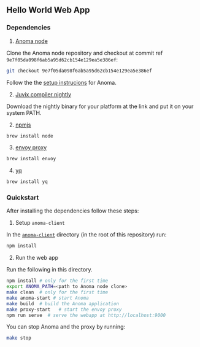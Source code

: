 ## Hello World Web App

### Dependencies

1. [Anoma node](https://github.com/anoma/anoma)

Clone the Anoma node repository and checkout at commit ref `9e7f05da098f6ab5a95d62cb154e129ea5e386ef`:

``` sh
git checkout 9e7f05da098f6ab5a95d62cb154e129ea5e386ef
```

Follow the the [setup instrucions](https://github.com/anoma/anoma?tab=readme-ov-file#compilation-from-sources) for Anoma.

2. [Juvix compiler nightly](https://github.com/anoma/juvix-nightly-builds/releases/tag/nightly-2025-03-31-0.6.10-e8f0faf/)

Download the nightly binary for your platform at the link and put it on your system PATH.

2. [npmjs](https://www.npmjs.com)

``` sh
brew install node
```

3. [envoy proxy](https://www.envoyproxy.io)

```sh
brew install envoy
```

4. [yq](https://mikefarah.gitbook.io/yq)

``` sh
brew install yq
```

### Quickstart

After installing the dependencies follow these steps:

1. Setup `anoma-client`

In the [`anoma-client`](../../anoma-client) directory (in the root of this repository) run:

``` sh
npm install
```

2. Run the web app

Run the following in this directory.

``` sh
npm install # only for the first time
export ANOMA_PATH=<path to Anoma node clone>
make clean  # only for the first time
make anoma-start # start Anoma
make build  # build the Anoma application
make proxy-start   # start the envoy proxy
npm run serve  # serve the webapp at http://localhost:9000
```

You can stop Anoma and the proxy by running:

``` sh
make stop
```
